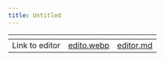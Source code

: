 ```yaml
---
title: Untitled
---
```


<table data-view="cards"><thead><tr><th></th><th data-hidden data-card-cover data-type="files"></th><th data-hidden data-card-target data-type="content-ref"></th></tr></thead><tbody><tr><td>Link to editor</td><td><a href="../assets/edito.webp">edito.webp</a></td><td><a href="../../basics/editor.md">editor.md</a></td></tr></tbody></table>
